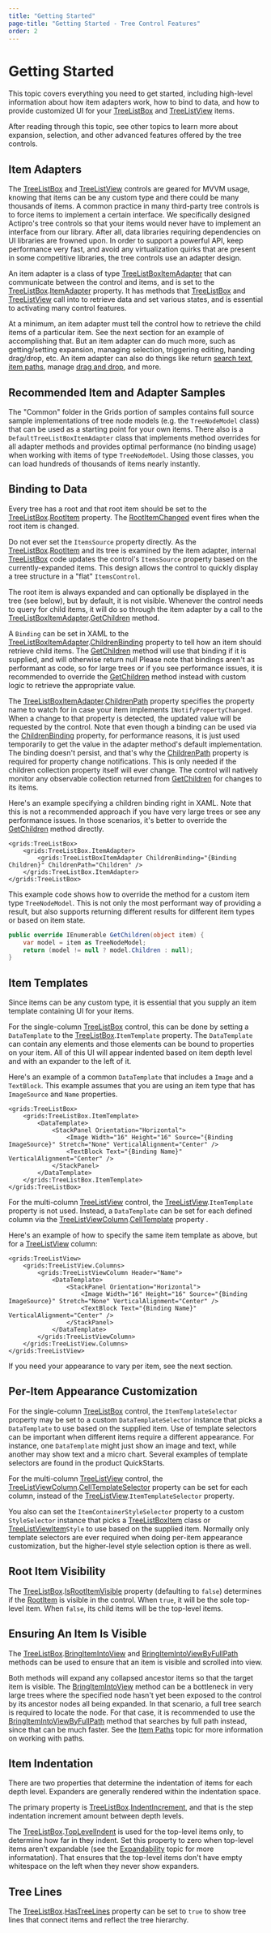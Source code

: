 ```yaml
---
title: "Getting Started"
page-title: "Getting Started - Tree Control Features"
order: 2
---
```

# Getting Started

This topic covers everything you need to get started, including high-level information about how item adapters work, how to bind to data, and how to provide customized UI for your [TreeListBox](xref:ActiproSoftware.Windows.Controls.Grids.TreeListBox) and [TreeListView](xref:ActiproSoftware.Windows.Controls.Grids.TreeListView) items.

After reading through this topic, see other topics to learn more about expansion, selection, and other advanced features offered by the tree controls.

## Item Adapters

The [TreeListBox](xref:ActiproSoftware.Windows.Controls.Grids.TreeListBox) and [TreeListView](xref:ActiproSoftware.Windows.Controls.Grids.TreeListView) controls are geared for MVVM usage, knowing that items can be any custom type and there could be many thousands of items.  A common practice in many third-party tree controls is to force items to implement a certain interface.  We specifically designed Actipro's tree controls so that your items would never have to implement an interface from our library.  After all, data libraries requiring dependencies on UI libraries are frowned upon.  In order to support a powerful API, keep performance very fast, and avoid any virtualization quirks that are present in some competitive libraries, the tree controls use an adapter design.

An item adapter is a class of type [TreeListBoxItemAdapter](xref:ActiproSoftware.Windows.Controls.Grids.TreeListBoxItemAdapter) that can communicate between the control and items, and is set to the [TreeListBox](xref:ActiproSoftware.Windows.Controls.Grids.TreeListBox).[ItemAdapter](xref:ActiproSoftware.Windows.Controls.Grids.TreeListBox.ItemAdapter) property.  It has methods that [TreeListBox](xref:ActiproSoftware.Windows.Controls.Grids.TreeListBox) and [TreeListView](xref:ActiproSoftware.Windows.Controls.Grids.TreeListView) call into to retrieve data and set various states, and is essential to activating many control features.

At a minimum, an item adapter must tell the control how to retrieve the child items of a particular item.  See the next section for an example of accomplishing that.  But an item adapter can do much more, such as getting/setting expansion, managing selection, triggering editing, handing drag/drop, etc.  An item adapter can also do things like return [search text](text-searching.md), [item paths](item-paths.md), manage [drag and drop](drag-drop.md), and more.

## Recommended Item and Adapter Samples

The "Common" folder in the Grids portion of samples contains full source sample implementations of tree node models (e.g. the `TreeNodeModel` class) that can be used as a starting point for your own items.  There also is a `DefaultTreeListBoxItemAdapter` class that implements method overrides for all adapter methods and provides optimal performance (no binding usage) when working with items of type `TreeNodeModel`.  Using those classes, you can load hundreds of thousands of items nearly instantly.

## Binding to Data

Every tree has a root and that root item should be set to the [TreeListBox](xref:ActiproSoftware.Windows.Controls.Grids.TreeListBox).[RootItem](xref:ActiproSoftware.Windows.Controls.Grids.TreeListBox.RootItem) property.  The [RootItemChanged](xref:ActiproSoftware.Windows.Controls.Grids.TreeListBox.RootItemChanged) event fires when the root item is changed.

Do not ever set the `ItemsSource` property directly.  As the [TreeListBox](xref:ActiproSoftware.Windows.Controls.Grids.TreeListBox).[RootItem](xref:ActiproSoftware.Windows.Controls.Grids.TreeListBox.RootItem) and its tree is examined by the item adapter, internal [TreeListBox](xref:ActiproSoftware.Windows.Controls.Grids.TreeListBox) code updates the control's `ItemsSource` property based on the currently-expanded items.  This design allows the control to quickly display a tree structure in a "flat" `ItemsControl`.

The root item is always expanded and can optionally be displayed in the tree (see below), but by default, it is not visible.  Whenever the control needs to query for child items, it will do so through the item adapter by a call to the [TreeListBoxItemAdapter](xref:ActiproSoftware.Windows.Controls.Grids.TreeListBoxItemAdapter).[GetChildren](xref:ActiproSoftware.Windows.Controls.Grids.TreeListBoxItemAdapter.GetChildren*) method.

A `Binding` can be set in XAML to the [TreeListBoxItemAdapter](xref:ActiproSoftware.Windows.Controls.Grids.TreeListBoxItemAdapter).[ChildrenBinding](xref:ActiproSoftware.Windows.Controls.Grids.TreeListBoxItemAdapter.ChildrenBinding) property to tell how an item should retrieve child items.  The [GetChildren](xref:ActiproSoftware.Windows.Controls.Grids.TreeListBoxItemAdapter.GetChildren*) method will use that binding if it is supplied, and will otherwise return null Please note that bindings aren't as performant as code, so for large trees or if you see performance issues, it is recommended to override the [GetChildren](xref:ActiproSoftware.Windows.Controls.Grids.TreeListBoxItemAdapter.GetChildren*) method instead with custom logic to retrieve the appropriate value.

The [TreeListBoxItemAdapter](xref:ActiproSoftware.Windows.Controls.Grids.TreeListBoxItemAdapter).[ChildrenPath](xref:ActiproSoftware.Windows.Controls.Grids.TreeListBoxItemAdapter.ChildrenPath) property specifies the property name to watch for in case your item implements `INotifyPropertyChanged`.  When a change to that property is detected, the updated value will be requested by the control.  Note that even though a binding can be used via the [ChildrenBinding](xref:ActiproSoftware.Windows.Controls.Grids.TreeListBoxItemAdapter.ChildrenBinding) property, for performance reasons, it is just used temporarily to get the value in the adapter method's default implementation.  The binding doesn't persist, and that's why the [ChildrenPath](xref:ActiproSoftware.Windows.Controls.Grids.TreeListBoxItemAdapter.ChildrenPath) property is required for property change notifications.  This is only needed if the children collection property itself will ever change.  The control will natively monitor any observable collection returned from [GetChildren](xref:ActiproSoftware.Windows.Controls.Grids.TreeListBoxItemAdapter.GetChildren*) for changes to its items.

Here's an example specifying a children binding right in XAML.  Note that this is not a recommended approach if you have very large trees or see any performance issues.  In those scenarios, it's better to override the [GetChildren](xref:ActiproSoftware.Windows.Controls.Grids.TreeListBoxItemAdapter.GetChildren*) method directly.

```xaml
<grids:TreeListBox>
	<grids:TreeListBox.ItemAdapter>
		<grids:TreeListBoxItemAdapter ChildrenBinding="{Binding Children}" ChildrenPath="Children" />
	</grids:TreeListBox.ItemAdapter>
</grids:TreeListBox>
```

This example code shows how to override the method for a custom item type `TreeNodeModel`.  This is not only the most performant way of providing a result, but also supports returning different results for different item types or based on item state.

```csharp
public override IEnumerable GetChildren(object item) {
	var model = item as TreeNodeModel;
	return (model != null ? model.Children : null);
}
```

## Item Templates

Since items can be any custom type, it is essential that you supply an item template containing UI for your items.

For the single-column [TreeListBox](xref:ActiproSoftware.Windows.Controls.Grids.TreeListBox) control, this can be done by setting a `DataTemplate` to the [TreeListBox](xref:ActiproSoftware.Windows.Controls.Grids.TreeListBox).`ItemTemplate` property.  The `DataTemplate` can contain any elements and those elements can be bound to properties on your item.  All of this UI will appear indented based on item depth level and with an expander to the left of it.

Here's an example of a common `DataTemplate` that includes a `Image` and a `TextBlock`.  This example assumes that you are using an item type that has `ImageSource` and `Name` properties.

```xaml
<grids:TreeListBox>
	<grids:TreeListBox.ItemTemplate>
		<DataTemplate>
			<StackPanel Orientation="Horizontal">
				<Image Width="16" Height="16" Source="{Binding ImageSource}" Stretch="None" VerticalAlignment="Center" />
				<TextBlock Text="{Binding Name}" VerticalAlignment="Center" />
			</StackPanel>
		</DataTemplate>
	</grids:TreeListBox.ItemTemplate>
</grids:TreeListBox>
```

For the multi-column [TreeListView](xref:ActiproSoftware.Windows.Controls.Grids.TreeListView) control, the [TreeListView](xref:ActiproSoftware.Windows.Controls.Grids.TreeListView).`ItemTemplate` property is not used.  Instead, a `DataTemplate` can be set for each defined column via the [TreeListViewColumn](xref:ActiproSoftware.Windows.Controls.Grids.TreeListViewColumn).[CellTemplate](xref:ActiproSoftware.Windows.Controls.Grids.TreeListViewColumn.CellTemplate) property .

Here's an example of how to specify the same item template as above, but for a [TreeListView](xref:ActiproSoftware.Windows.Controls.Grids.TreeListView) column:

```xaml
<grids:TreeListView>
	<grids:TreeListView.Columns>
		<grids:TreeListViewColumn Header="Name">
			<DataTemplate>
				<StackPanel Orientation="Horizontal">
					<Image Width="16" Height="16" Source="{Binding ImageSource}" Stretch="None" VerticalAlignment="Center" />
					<TextBlock Text="{Binding Name}" VerticalAlignment="Center" />
				</StackPanel>
			</DataTemplate>
		</grids:TreeListViewColumn>
	</grids:TreeListView.Columns>
</grids:TreeListView>
```

If you need your appearance to vary per item, see the next section.

## Per-Item Appearance Customization

For the single-column [TreeListBox](xref:ActiproSoftware.Windows.Controls.Grids.TreeListBox) control, the `ItemTemplateSelector` property may be set to a custom `DataTemplateSelector` instance that picks a `DataTemplate` to use based on the supplied item.  Use of template selectors can be important when different items require a different appearance.  For instance, one `DataTemplate` might just show an image and text, while another may show text and a micro chart.  Several examples of template selectors are found in the product QuickStarts.

For the multi-column [TreeListView](xref:ActiproSoftware.Windows.Controls.Grids.TreeListView) control, the [TreeListViewColumn](xref:ActiproSoftware.Windows.Controls.Grids.TreeListViewColumn).[CellTemplateSelector](xref:ActiproSoftware.Windows.Controls.Grids.TreeListViewColumn.CellTemplateSelector) property can be set for each column, instead of the [TreeListView](xref:ActiproSoftware.Windows.Controls.Grids.TreeListView).`ItemTemplateSelector` property.

You also can set the `ItemContainerStyleSelector` property to a custom `StyleSelector` instance that picks a [TreeListBoxItem](xref:ActiproSoftware.Windows.Controls.Grids.TreeListBoxItem) class or [TreeListViewItem](xref:ActiproSoftware.Windows.Controls.Grids.TreeListViewItem)`Style` to use based on the supplied item.  Normally only template selectors are ever required when doing per-item appearance customization, but the higher-level style selection option is there as well.

## Root Item Visibility

The [TreeListBox](xref:ActiproSoftware.Windows.Controls.Grids.TreeListBox).[IsRootItemVisible](xref:ActiproSoftware.Windows.Controls.Grids.TreeListBox.IsRootItemVisible) property (defaulting to `false`) determines if the [RootItem](xref:ActiproSoftware.Windows.Controls.Grids.TreeListBox.RootItem) is visible in the control.  When `true`, it will be the sole top-level item.  When `false`, its child items will be the top-level items.

## Ensuring An Item Is Visible

The [TreeListBox](xref:ActiproSoftware.Windows.Controls.Grids.TreeListBox).[BringItemIntoView](xref:ActiproSoftware.Windows.Controls.Grids.TreeListBox.BringItemIntoView*) and [BringItemIntoViewByFullPath](xref:ActiproSoftware.Windows.Controls.Grids.TreeListBox.BringItemIntoViewByFullPath*) methods can be used to ensure that an item is visible and scrolled into view.

Both methods will expand any collapsed ancestor items so that the target item is visible.  The [BringItemIntoView](xref:ActiproSoftware.Windows.Controls.Grids.TreeListBox.BringItemIntoView*) method can be a bottleneck in very large trees where the specified node hasn't yet been exposed to the control by its ancestor nodes all being expanded.  In that scenario, a full tree search is required to locate the node.  For that case, it is recommended to use the [BringItemIntoViewByFullPath](xref:ActiproSoftware.Windows.Controls.Grids.TreeListBox.BringItemIntoViewByFullPath*) method that searches by full path instead, since that can be much faster.  See the [Item Paths](item-paths.md) topic for more information on working with paths.

## Item Indentation

There are two properties that determine the indentation of items for each depth level.  Expanders are generally rendered within the indentation space.

The primary property is [TreeListBox](xref:ActiproSoftware.Windows.Controls.Grids.TreeListBox).[IndentIncrement](xref:ActiproSoftware.Windows.Controls.Grids.TreeListBox.IndentIncrement), and that is the step indentation increment amount between depth levels.

The [TreeListBox](xref:ActiproSoftware.Windows.Controls.Grids.TreeListBox).[TopLevelIndent](xref:ActiproSoftware.Windows.Controls.Grids.TreeListBox.TopLevelIndent) is used for the top-level items only, to determine how far in they indent.  Set this property to zero when top-level items aren't expandable (see the [Expandability](expandability.md) topic for more informatation).  That ensures that the top-level items don't have empty whitespace on the left when they never show expanders.

## Tree Lines

The [TreeListBox](xref:ActiproSoftware.Windows.Controls.Grids.TreeListBox).[HasTreeLines](xref:ActiproSoftware.Windows.Controls.Grids.TreeListBox.HasTreeLines) property can be set to `true` to show tree lines that connect items and reflect the tree hierarchy.

